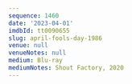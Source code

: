 ```yaml
---
sequence: 1460
date: '2023-04-01'
imdbId: tt0090655
slug: april-fools-day-1986
venue: null
venueNotes: null
medium: Blu-ray
mediumNotes: Shout Factory, 2020
---
```


